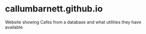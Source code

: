 # callumbarnett.github.io
Website showing Cafes from a database and what utilities they have available
